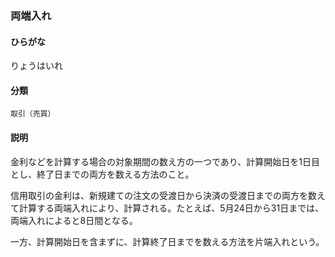 <div style="display:none;">

## [あ行](securities-terms?id=あ行)
## [か行](securities-terms?id=か行)
## [さ行](securities-terms?id=さ行)
## [た行](securities-terms?id=た行)
## [な行](securities-terms?id=な行)
## [は行](securities-terms?id=は行)
## [ま行](securities-terms?id=ま行)
## [や行](securities-terms?id=や行)
## [ら行](securities-terms?id=ら行)

</div>

### 両端入れ

#### ひらがな

りょうはいれ

#### 分類

`取引（売買）`

#### 説明

金利などを計算する場合の対象期間の数え方の一つであり、計算開始日を1日目とし、終了日までの両方を数える方法のこと。
信用取引の金利は、新規建ての注文の受渡日から決済の受渡日までの両方を数えて計算する両端入れにより、計算される。たとえば、5月24日から31日までは、両端入れによると8日間となる。
一方、計算開始日を含まずに、計算終了日までを数える方法を片端入れという。

<div style="display:none;">

## [わ行](securities-terms?id=わ行)
## [英数字・記号](securities-terms?id=英数字・記号)

</div>

